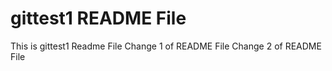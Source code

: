# gittest1 README File
This is gittest1 Readme File
Change 1 of README File
Change 2 of README File
